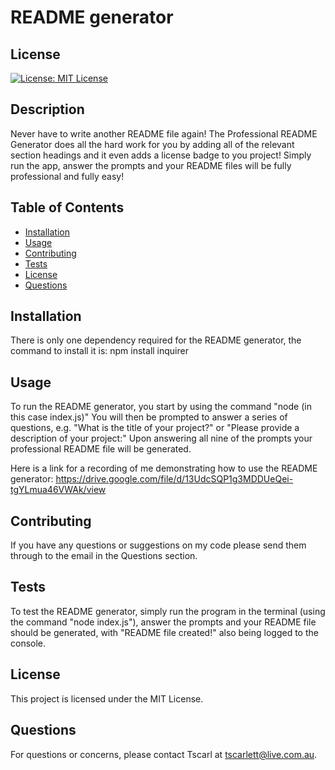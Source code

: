 # README generator

## License

[![License: MIT License](https://img.shields.io/badge/MIT-License-blue.svg)](https://opensource.org/licenses/MITLicense)

## Description

Never have to write another README file again! The Professional README Generator does all the hard work for you by adding all of the relevant section headings and it even adds a license badge to you project! Simply run the app, answer the prompts and your README files will be fully professional and fully easy!

## Table of Contents

- [Installation](#installation)
- [Usage](#usage)
- [Contributing](#contributing)
- [Tests](#tests)
- [License](#license)
- [Questions](#questions)

## Installation

There is only one dependency required for the README generator, the command to install it is:
npm install inquirer

## Usage

To run the README generator, you start by using the command "node <file name> (in this case index.js)" You will then be prompted to answer a series of questions, e.g. "What is the title of your project?" or "Please provide a description of your project:"
Upon answering all nine of the prompts your professional README file will be generated.

Here is a link for a recording of me demonstrating how to use the README generator: https://drive.google.com/file/d/13UdcSQP1g3MDDUeQei-tgYLmua46VWAk/view

## Contributing

If you have any questions or suggestions on my code please send them through to the email in the Questions section.

## Tests

To test the README generator, simply run the program in the terminal (using the command "node index.js"), answer the prompts and your README file should be generated, with "README file created!" also being logged to the console.

## License

This project is licensed under the MIT License.

## Questions

For questions or concerns, please contact Tscarl at tscarlett@live.com.au.

